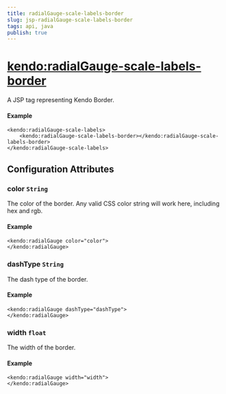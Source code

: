 ```yaml
---
title: radialGauge-scale-labels-border
slug: jsp-radialGauge-scale-labels-border
tags: api, java
publish: true
---
```


# <kendo:radialGauge-scale-labels-border>
A JSP tag representing Kendo Border.

#### Example
    <kendo:radialGauge-scale-labels>
        <kendo:radialGauge-scale-labels-border></kendo:radialGauge-scale-labels-border>
    </kendo:radialGauge-scale-labels>


## Configuration Attributes


### color `String`

The color of the border. Any valid CSS color string will work here, including hex and rgb.

#### Example
    <kendo:radialGauge color="color">
    </kendo:radialGauge>



### dashType `String`

The dash type of the border.

#### Example
    <kendo:radialGauge dashType="dashType">
    </kendo:radialGauge>



### width `float`

The width of the border.

#### Example
    <kendo:radialGauge width="width">
    </kendo:radialGauge>


